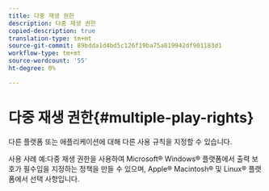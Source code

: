 ```yaml
---
title: 다중 재생 권한
description: 다중 재생 권한
copied-description: true
translation-type: tm+mt
source-git-commit: 89bdda1d4bd5c126f19ba75a819942df901183d1
workflow-type: tm+mt
source-wordcount: '55'
ht-degree: 0%

---
```



# 다중 재생 권한{#multiple-play-rights}

다른 플랫폼 또는 애플리케이션에 대해 다른 사용 규칙을 지정할 수 있습니다.

사용 사례 예:다중 재생 권한을 사용하여 Microsoft® Windows® 플랫폼에서 출력 보호가 필수임을 지정하는 정책을 만들 수 있으며, Apple® Macintosh® 및 Linux® 플랫폼에서 선택 사항입니다.
